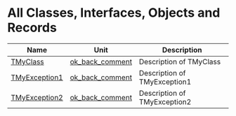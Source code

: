 # All Classes, Interfaces, Objects and Records


| Name | Unit | Description |
|---|---|---|
| [TMyClass](ok_back_comment.TMyClass.md) | [ok_back_comment](ok_back_comment.md) | Description of TMyClass |
| [TMyException1](ok_back_comment.TMyException1.md) | [ok_back_comment](ok_back_comment.md) | Description of TMyException1 |
| [TMyException2](ok_back_comment.TMyException2.md) | [ok_back_comment](ok_back_comment.md) | Description of TMyException2 |
